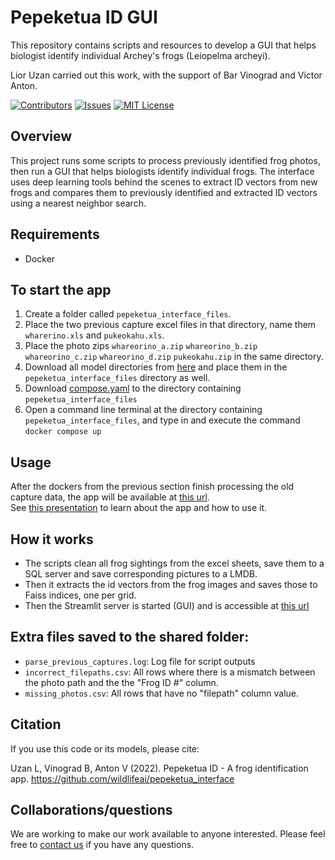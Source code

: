 # Pepeketua ID GUI

This repository contains scripts and resources to develop a GUI that helps biologist identify individual Archey's
frogs (Leiopelma archeyi).

Lior Uzan carried out this work, with the support of Bar Vinograd and Victor Anton.

<!-- PROJECT SHIELDS -->
<!--
*** I'm using markdown "reference style" links for readability.
*** Reference links are enclosed in brackets [ ] instead of parentheses ( ).
*** See the bottom of this document for the declaration of the reference variables
*** for contributors-url, forks-url, etc. This is an optional, concise syntax you may use.
*** https://www.markdownguide.org/basic-syntax/#reference-style-links
-->
[![Contributors][contributors-shield]][contributors-url]
[![Issues][issues-shield]][issues-url]
[![MIT License][license-shield]][license-url]

## Overview

This project runs some scripts to process previously identified frog photos, then run a GUI that helps biologists identify individual frogs. The interface uses deep learning tools behind the scenes to extract ID vectors from new frogs and compares them to previously identified and extracted ID vectors using a nearest neighbor search.

## Requirements

* Docker

## To start the app

1. Create a folder called `pepeketua_interface_files`.
2. Place the two previous capture excel files in that directory, name them `wharerino.xls` and `pukeokahu.xls`. 
3. Place the photo zips `whareorino_a.zip` `whareorino_b.zip` `whareorino_c.zip` `whareorino_d.zip` `pukeokahu.zip` in 
   the same directory.
4. Download all model directories from 
   [here](https://drive.google.com/drive/folders/1_QeCXz151nE_tP-3MCPAq7y1NkbrGd5Q?usp=sharing) and place them in 
   the `pepeketua_interface_files` directory as well.
5. Download [compose.yaml](https://github.com/wildlifeai/pepeketua_interface/blob/main/compose.yaml) to the directory 
   containing `pepeketua_interface_files`
6. Open a command line terminal at the directory containing `pepeketua_interface_files`, and type in and execute the 
   command `docker compose up` 

## Usage

After the dockers from the previous section finish processing the old capture data, the app will be available at 
[this url][pepeketua_interface_url].  
See [this presentation](http://bit.ly/3SmUsj0) to learn about the app and how to use it.  

## How it works

- The scripts clean all frog sightings from the excel sheets, save them to a SQL server and save corresponding pictures
to a LMDB. 
- Then it extracts the id vectors from the frog images and saves those to Faiss indices, one per grid.
- Then the Streamlit server is started (GUI) and is accessible at [this url][pepeketua_interface_url]

## Extra files saved to the shared folder:

- `parse_previous_captures.log`: Log file for script outputs
- `incorrect_filepaths.csv`: All rows where there is a mismatch between the photo path and the the "Frog ID #" column.
- `missing_photos.csv`: All rows that have no "filepath" column value.

## Citation

If you use this code or its models, please cite:

Uzan L, Vinograd B, Anton V (2022). Pepeketua ID - A frog identification
app. https://github.com/wildlifeai/pepeketua_interface

## Collaborations/questions

We are working to make our work available to anyone interested. Please feel free to [contact us][contact_info] if you
have any questions.



<!-- MARKDOWN LINKS & IMAGES -->
<!-- https://www.markdownguide.org/basic-syntax/#reference-style-links -->

[contributors-shield]: https://img.shields.io/github/contributors/wildlifeai/pepeketua_interface.svg?style=for-the-badge

[contributors-url]: https://github.com/wildlifeai/pepeketua_interface/graphs/contributors

[forks-shield]: https://img.shields.io/github/forks/wildlifeai/pepeketua_interface.svg?style=for-the-badge

[forks-url]: https://github.com/wildlifeai/pepeketua_interface/network/members

[stars-shield]: https://img.shields.io/github/stars/wildlifeai/pepeketua_interface.svg?style=for-the-badge

[stars-url]: https://github.com/wildlifeai/pepeketua_interface/stargazers

[issues-shield]: https://img.shields.io/github/issues/wildlifeai/pepeketua_interface.svg?style=for-the-badge

[issues-url]: https://github.com/wildlifeai/pepeketua_interface/issues

[license-shield]: https://img.shields.io/github/license/wildlifeai/pepeketua_interface.svg?style=for-the-badge

[license-url]: https://github.com/wildlifeai/pepeketua_interface/blob/main/LICENSE

[contact_info]: contact@wildlife.ai

[pepeketua_interface_url]: http://pepeketua-interface
